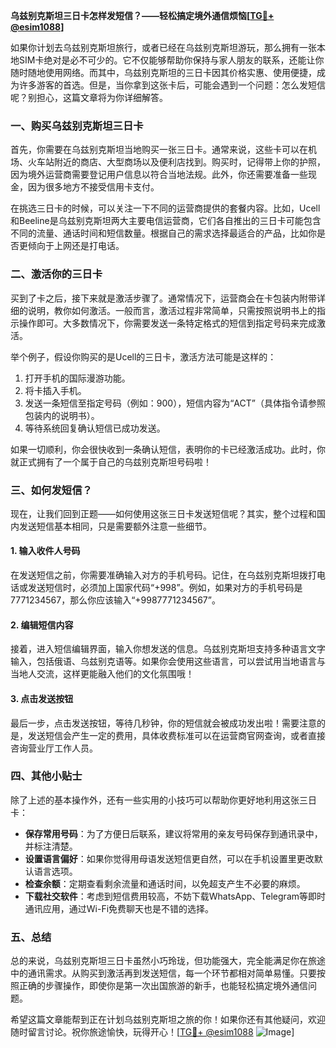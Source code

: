 **乌兹别克斯坦三日卡怎样发短信？——轻松搞定境外通信烦恼[[TG💪+ @esim1088](https://t.me/s/esim1088)]**

如果你计划去乌兹别克斯坦旅行，或者已经在乌兹别克斯坦游玩，那么拥有一张本地SIM卡绝对是必不可少的。它不仅能够帮助你保持与家人朋友的联系，还能让你随时随地使用网络。而其中，乌兹别克斯坦的三日卡因其价格实惠、使用便捷，成为许多游客的首选。但是，当你拿到这张卡后，可能会遇到一个问题：怎么发短信呢？别担心，这篇文章将为你详细解答。

### 一、购买乌兹别克斯坦三日卡

首先，你需要在乌兹别克斯坦当地购买一张三日卡。通常来说，这些卡可以在机场、火车站附近的商店、大型商场以及便利店找到。购买时，记得带上你的护照，因为境外运营商需要登记用户信息以符合当地法规。此外，你还需要准备一些现金，因为很多地方不接受信用卡支付。

在挑选三日卡的时候，可以关注一下不同的运营商提供的套餐内容。比如，Ucell和Beeline是乌兹别克斯坦两大主要电信运营商，它们各自推出的三日卡可能包含不同的流量、通话时间和短信数量。根据自己的需求选择最适合的产品，比如你是否更倾向于上网还是打电话。

### 二、激活你的三日卡

买到了卡之后，接下来就是激活步骤了。通常情况下，运营商会在卡包装内附带详细的说明，教你如何激活。一般而言，激活过程非常简单，只需按照说明书上的指示操作即可。大多数情况下，你需要发送一条特定格式的短信到指定号码来完成激活。

举个例子，假设你购买的是Ucell的三日卡，激活方法可能是这样的：
1. 打开手机的国际漫游功能。
2. 将卡插入手机。
3. 发送一条短信至指定号码（例如：900），短信内容为“ACT”（具体指令请参照包装内的说明书）。
4. 等待系统回复确认短信已成功发送。

如果一切顺利，你会很快收到一条确认短信，表明你的卡已经激活成功。此时，你就正式拥有了一个属于自己的乌兹别克斯坦号码啦！

### 三、如何发短信？

现在，让我们回到正题——如何使用这张三日卡发送短信呢？其实，整个过程和国内发送短信基本相同，只是需要额外注意一些细节。

#### 1. 输入收件人号码
在发送短信之前，你需要准确输入对方的手机号码。记住，在乌兹别克斯坦拨打电话或发送短信时，必须加上国家代码“+998”。例如，如果对方的手机号码是7771234567，那么你应该输入“+9987771234567”。

#### 2. 编辑短信内容
接着，进入短信编辑界面，输入你想发送的信息。乌兹别克斯坦支持多种语言文字输入，包括俄语、乌兹别克语等。如果你会使用这些语言，可以尝试用当地语言与当地人交流，这样更能融入他们的文化氛围哦！

#### 3. 点击发送按钮
最后一步，点击发送按钮，等待几秒钟，你的短信就会被成功发出啦！需要注意的是，发送短信会产生一定的费用，具体收费标准可以在运营商官网查询，或者直接咨询营业厅工作人员。

### 四、其他小贴士

除了上述的基本操作外，还有一些实用的小技巧可以帮助你更好地利用这张三日卡：

- **保存常用号码**：为了方便日后联系，建议将常用的亲友号码保存到通讯录中，并标注清楚。
- **设置语言偏好**：如果你觉得用母语发送短信更自然，可以在手机设置里更改默认语言选项。
- **检查余额**：定期查看剩余流量和通话时间，以免超支产生不必要的麻烦。
- **下载社交软件**：考虑到短信费用较高，不妨下载WhatsApp、Telegram等即时通讯应用，通过Wi-Fi免费聊天也是不错的选择。

### 五、总结

总的来说，乌兹别克斯坦三日卡虽然小巧玲珑，但功能强大，完全能满足你在旅途中的通讯需求。从购买到激活再到发送短信，每一个环节都相对简单易懂。只要按照正确的步骤操作，即使你是第一次出国旅游的新手，也能轻松搞定境外通信问题。

希望这篇文章能帮到正在计划乌兹别克斯坦之旅的你！如果你还有其他疑问，欢迎随时留言讨论。祝你旅途愉快，玩得开心！[[TG💪+ @esim1088](https://t.me/s/esim1088) ![Image](https://i.postimg.cc/4NQfJmqS/Snipaste-2025-05-13-00-14-12.png)]